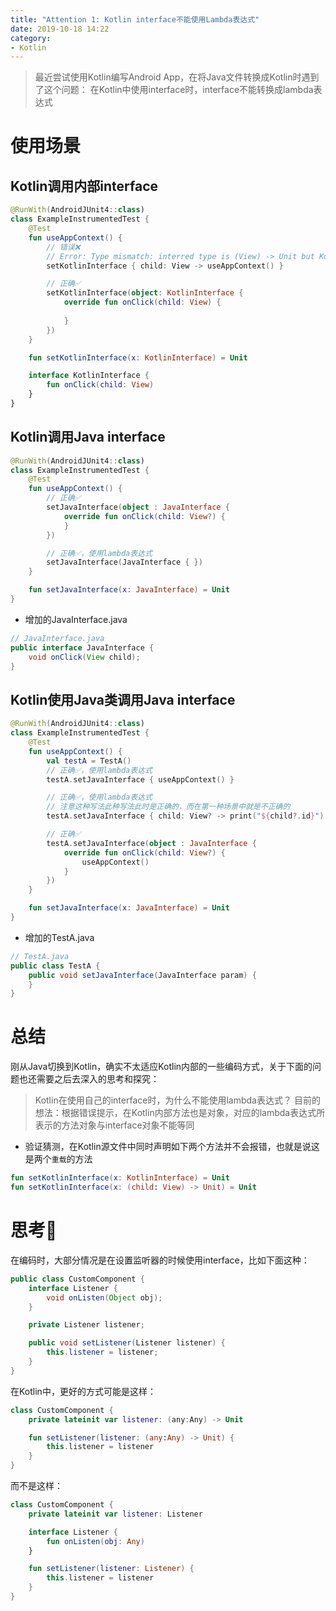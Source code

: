 ```yaml
---
title: "Attention 1: Kotlin interface不能使用Lambda表达式"
date: 2019-10-18 14:22
category:
- Kotlin
---
```


> 最近尝试使用Kotlin编写Android App，在将Java文件转换成Kotlin时遇到了这个问题：
>   在Kotlin中使用interface时，interface不能转换成lambda表达式  

<!-- more -->

# 使用场景
## Kotlin调用内部interface
``` kotlin
@RunWith(AndroidJUnit4::class)
class ExampleInstrumentedTest {
    @Test
    fun useAppContext() {
        // 错误❌
        // Error: Type mismatch: interred type is (View) -> Unit but KotlinInterface was expected
        setKotlinInterface { child: View -> useAppContext() }

        // 正确✅
        setKotlinInterface(object: KotlinInterface {
            override fun onClick(child: View) {
                
            }
        })
    }

    fun setKotlinInterface(x: KotlinInterface) = Unit

    interface KotlinInterface {
        fun onClick(child: View)
    }
}
```

## Kotlin调用Java interface
``` kotlin
@RunWith(AndroidJUnit4::class)
class ExampleInstrumentedTest {
    @Test
    fun useAppContext() {
        // 正确✅
        setJavaInterface(object : JavaInterface {
            override fun onClick(child: View?) {
            }
        })

        // 正确✅，使用lambda表达式
        setJavaInterface(JavaInterface { })
    }

    fun setJavaInterface(x: JavaInterface) = Unit
}
```

* 增加的JavaInterface.java

``` java
// JavaInterface.java
public interface JavaInterface {
    void onClick(View child);
}
```

## Kotlin使用Java类调用Java interface
``` kotlin
@RunWith(AndroidJUnit4::class)
class ExampleInstrumentedTest {
    @Test
    fun useAppContext() {
        val testA = TestA()
        // 正确✅，使用lambda表达式
        testA.setJavaInterface { useAppContext() }

        // 正确✅，使用lambda表达式
        // 注意这种写法此种写法此时是正确的，而在第一种场景中就是不正确的
        testA.setJavaInterface { child: View? -> print("${child?.id}") }

        // 正确✅
        testA.setJavaInterface(object : JavaInterface {
            override fun onClick(child: View?) {
                useAppContext()
            }
        })
    }

    fun setJavaInterface(x: JavaInterface) = Unit
}
```
* 增加的TestA.java

``` java
// TestA.java
public class TestA {
    public void setJavaInterface(JavaInterface param) {
    }
}
```

# 总结
刚从Java切换到Kotlin，确实不太适应Kotlin内部的一些编码方式，关于下面的问题也还需要之后去深入的思考和探究：
> Kotlin在使用自己的interface时，为什么不能使用lambda表达式？
> 目前的想法：根据错误提示，在Kotlin内部方法也是对象，对应的lambda表达式所表示的方法对象与interface对象不能等同

* 验证猜测，在Kotlin源文件中同时声明如下两个方法并不会报错，也就是说这是两个`重载`的方法

``` kotlin
fun setKotlinInterface(x: KotlinInterface) = Unit
fun setKotlinInterface(x: (child: View) -> Unit) = Unit
```

# 思考🤔
在编码时，大部分情况是在设置监听器的时候使用interface，比如下面这种：
``` java
public class CustomComponent {
    interface Listener {
        void onListen(Object obj);
    }

    private Listener listener;

    public void setListener(Listener listener) {
        this.listener = listener;
    }
}
```
在Kotlin中，更好的方式可能是这样：
``` kotlin
class CustomComponent {
    private lateinit var listener: (any:Any) -> Unit

    fun setListener(listener: (any:Any) -> Unit) {
        this.listener = listener
    }
}
```
而不是这样：
``` kotlin
class CustomComponent {
    private lateinit var listener: Listener

    interface Listener {
        fun onListen(obj: Any)
    }

    fun setListener(listener: Listener) {
        this.listener = listener
    }
}
```





















